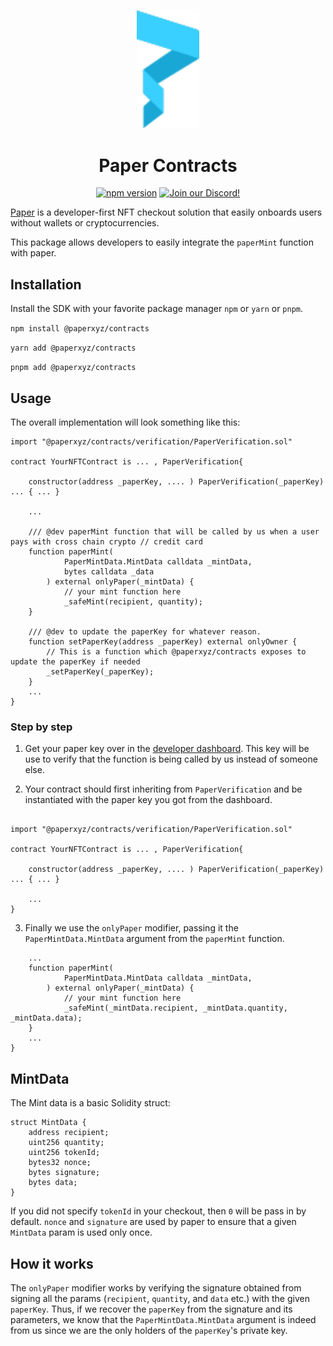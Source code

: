 <p align="center">
    <br />
    <a href="https://paper.xyz"><img src="https://raw.githubusercontent.com/paperxyz/react-client-sdk/main/assets/paper-logo.svg" width="100" alt=""/></a>
    <br />
</p>
<h1 align="center">Paper Contracts</h1>
<p align="center">
    <a href="https://www.npmjs.com/package/@paperxyz/contracts"><img src="https://img.shields.io/github/package-json/v/paperxyz/contracts?color=red&label=npm&logo=npm" alt="npm version"/></a>
    <a href="https://discord.gg/mnUa29J2Fp"><img alt="Join our Discord!" src="https://img.shields.io/discord/936354866358546453.svg?color=7289da&label=discord&logo=discord&style=flat"/></a>
</p>

[Paper](https://paper.xyz) is a developer-first NFT checkout solution that easily onboards users without wallets or cryptocurrencies.

This package allows developers to easily integrate the `paperMint` function with paper.

## Installation

Install the SDK with your favorite package manager `npm` or `yarn` or `pnpm`.

`npm install @paperxyz/contracts`

`yarn add @paperxyz/contracts`

`pnpm add @paperxyz/contracts`

## Usage

The overall implementation will look something like this:

```solidity
import "@paperxyz/contracts/verification/PaperVerification.sol"

contract YourNFTContract is ... , PaperVerification{

    constructor(address _paperKey, .... ) PaperVerification(_paperKey) ... { ... }

    ...
    
    /// @dev paperMint function that will be called by us when a user pays with cross chain crypto // credit card
    function paperMint(
            PaperMintData.MintData calldata _mintData,
            bytes calldata _data
        ) external onlyPaper(_mintData) {
            // your mint function here
            _safeMint(recipient, quantity);
    }
    
    /// @dev to update the paperKey for whatever reason.
    function setPaperKey(address _paperKey) external onlyOwner {
        // This is a function which @paperxyz/contracts exposes to update the paperKey if needed
        _setPaperKey(_paperKey);
    }
    ...
}
```

### Step by step

1. Get your paper key over in the [developer dashboard](https://paper.xyz/dashboard/developers). This key will be use to verify that the function is being called by us instead of someone else.

2. Your contract should first inheriting from `PaperVerification` and be instantiated with the paper key you got from the dashboard.

```solidity

import "@paperxyz/contracts/verification/PaperVerification.sol"

contract YourNFTContract is ... , PaperVerification{

    constructor(address _paperKey, .... ) PaperVerification(_paperKey) ... { ... }

    ...
}
```

3. Finally we use the `onlyPaper` modifier, passing it the `PaperMintData.MintData` argument from the `paperMint` function.

```solidity
    ...
    function paperMint(
            PaperMintData.MintData calldata _mintData,
        ) external onlyPaper(_mintData) {
            // your mint function here
            _safeMint(_mintData.recipient, _mintData.quantity, _mintData.data);
    }
    ...
}
```


## MintData

The Mint data is a basic Solidity struct:

```solidity
struct MintData {
    address recipient;
    uint256 quantity;
    uint256 tokenId;
    bytes32 nonce;
    bytes signature;
    bytes data;
}
```

If you did not specify `tokenId` in your checkout, then `0` will be pass in by default. `nonce` and `signature` are used by paper to ensure that a given `MintData` param is used only once.

## How it works

The `onlyPaper` modifier works by verifying the signature obtained from signing all the params (`recipient`, `quantity`, and `data` etc.) with the given `paperKey`. Thus, if we recover the `paperKey` from the signature and its parameters, we know that the `PaperMintData.MintData` argument is indeed from us since we are the only holders of the `paperKey`'s private key.
